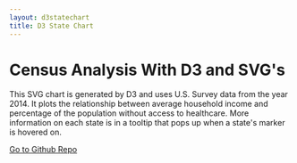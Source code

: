 ```yaml
---
layout: d3statechart
title: D3 State Chart
---
```

<h1 id="projecttitle" >Census Analysis With D3 and SVG's</h1>
<p id="projectp">This SVG chart is generated by D3 and uses U.S. Survey data from the year 2014. It plots the relationship between average household income and percentage of the population without access to healthcare. More information on each state is in a tooltip that pops up when a state's marker is hovered on.</p>

<a href="https://github.com/mgfogerson/d3_challenge" class="btn btn-lg btn-primary" id="gitLink">  Go to Github Repo </a>

